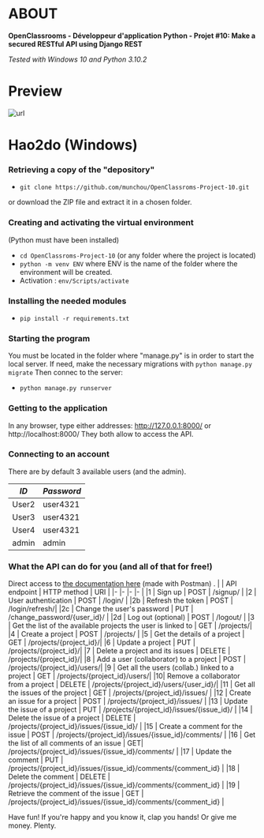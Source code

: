 # ABOUT

**OpenClassrooms - Développeur d'application Python - Projet #10: Make a secured RESTful API using Django REST**

_Tested with Windows 10 and Python 3.10.2_

# Preview
![url](P10_Django_RESTful_API_720p.gif)

# Hao2do (Windows)
### Retrieving a copy of the "depository"

- `git clone https://github.com/munchou/OpenClassroms-Project-10.git`

or download the ZIP file and extract it in a chosen folder.

### Creating and activating the virtual environment
(Python must have been installed)
- `cd OpenClassroms-Project-10` (or any folder where the project is located)
- `python -m venv ENV` where ENV is the name of the folder where the environment will be created.
- Activation : `env/Scripts/activate`
    
### Installing the needed modules

- `pip install -r requirements.txt`

### Starting the program
You must be located in the folder where "manage.py" is in order to start the local server.
If need, make the necessary migrations with `python manage.py migrate`
Then connec to the server:
- `python manage.py runserver`

### Getting to the application
In any browser, type either addresses:
http://127.0.0.1:8000/ or http://localhost:8000/
They both allow to access the API.

### Connecting to an account
There are by default 3 available users (and the admin).

|       *ID*        |   *Password*   |
|-------------------|----------------|
| User2             |    user4321    |
| User3             |    user4321    |
| User4             |    user4321    |
| admin             |      admin     |

### What the API can do for you (and all of that for free!)
Direct access to [the documentation here](https://documenter.getpostman.com/view/28047851/2s93sjUUSd) (made with Postman) .
|  | API endpoint | HTTP method | URI           |
|- |-             |-            |-              |
|1 | Sign up      | POST        | /signup/      |
|2 | User authentication | POST | /login/       |
|2b | Refresh the token | POST | /login/refresh/|
|2c | Change the user's password | PUT | /change_password/{user_id}/ |
|2d | Log out (optional) | POST | /logout/      |
|3 | Get the list of the available projects the user is linked to | GET | /projects/|
|4 | Create a project | POST    | /projects/    |
|5 | Get the details of a project | GET | /projects/{project_id}/|
|6 | Update a project | PUT | /projects/{project_id}/|
|7 | Delete a project and its issues | DELETE | /projects/{project_id}/|
|8 | Add a user (collaborator) to a project | POST | /projects/{project_id}/users/|
|9 | Get all the users (collab.) linked to a project | GET | /projects/{project_id}/users/|
|10| Remove a collaborator from a project | DELETE | /projects/{project_id}/users/{user_id}/|
|11 | Get all the issues of the project | GET | /projects/{project_id}/issues/ |
|12 | Create an issue for a project | POST | /projects/{project_id}/issues/ |
|13 | Update the issue of a project | PUT | /projects/{project_id}/issues/{issue_id}/ |
|14 | Delete the issue of a project | DELETE | /projects/{project_id}/issues/{issue_id}/ |
|15 | Create a comment for the issue | POST | /projects/{project_id}/issues/{issue_id}/comments/ |
|16 | Get the list of all comments of an issue | GET| /projects/{project_id}/issues/{issue_id}/comments/ |
|17 | Update the comment | PUT | /projects/{project_id}/issues/{issue_id}/comments/{comment_id} |
|18 | Delete the comment | DELETE | /projects/{project_id}/issues/{issue_id}/comments/{comment_id} |
|19 | Retrieve the comment of the issue | GET | /projects/{project_id}/issues/{issue_id}/comments/{comment_id} |


Have fun! If you're happy and you know it, clap you hands! Or give me money. Plenty.
